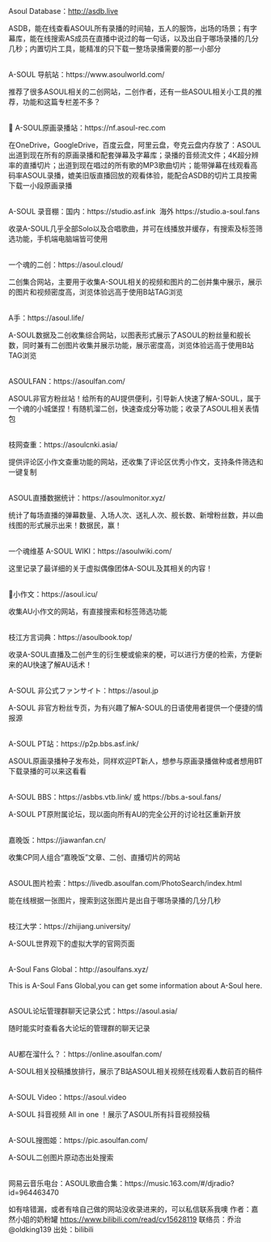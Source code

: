 Asoul Database：http://asdb.live

ASDB，能在线查看ASOUL所有录播的时间轴，五人的服饰，出场的场景；有字幕库，能在线搜索AS成员在直播中说过的每一句话，以及出自于哪场录播的几分几秒；内置切片工具，能精准的只下载一整场录播需要的那一小部分

<br>
A-SOUL 导航站：https://www.asoulworld.com/

推荐了很多ASOUL相关的二创网站，二创作者，还有一些ASOUL相关小工具的推荐，功能和这篇专栏差不多？

<br>
📂 A-SOUL原画录播站：https://nf.asoul-rec.com

在OneDrive，GoogleDrive，百度云盘，阿里云盘，夸克云盘内存放了：ASOUL出道到现在所有的原画录播和配套弹幕及字幕库；录播的音频流文件；4K超分辨率的直播切片；出道到现在唱过的所有歌的MP3歌曲切片；能带弹幕在线观看高码率ASOUL录播，媲美旧版直播回放的观看体验，能配合ASDB的切片工具按需下载一小段原画录播

<br>
A-SOUL 录音棚：国内：https://studio.asf.ink   海外   https://studio.a-soul.fans

收录A-SOUL几乎全部Solo以及合唱歌曲，并可在线播放并缓存，有搜索及标签筛选功能，手机端电脑端皆可使用

<br>
一个魂的二创：https://asoul.cloud/

二创集合网站，主要用于收集A-SOUL相关的视频和图片的二创并集中展示，展示的图片和视频密度高，浏览体验远高于使用B站TAG浏览

<br>
A手：https://asoul.life/

A-SOUL数据及二创收集综合网站，以图表形式展示了ASOUL的粉丝量和舰长数，同时兼有二创图片收集并展示功能，展示密度高，浏览体验远高于使用B站TAG浏览

<br>
ASOULFAN：https://asoulfan.com/

ASOUL非官方粉丝站！给所有的AU提供便利，引导新人快速了解A-SOUL，属于一个魂的小城堡捏！有随机溜二创，快速查成分等功能；收录了ASOUL相关表情包

<br>
枝网查重：https://asoulcnki.asia/

提供评论区小作文查重功能的网站，还收集了评论区优秀小作文，支持条件筛选和一键复制

<br>
ASOUL直播数据统计：https://asoulmonitor.xyz/

统计了每场直播的弹幕数量、入场人次、送礼人次、舰长数、新增粉丝数，并以曲线图的形式展示出来！数据民，赢！

<br>
一个魂维基 A-SOUL WIKI：https://asoulwiki.com/

这里记录了最详细的关于虚拟偶像团体A-SOUL及其相关的内容！

<br>
🍬小作文：https://asoul.icu/

收集AU小作文的网站，有直接搜索和标签筛选功能

<br>
枝江方言词典：https://asoulbook.top/

收录A-SOUL直播及二创产生的衍生梗或偷来的梗，可以进行方便的检索，方便新来的AU快速了解AU话术！

<br>
A-SOUL 非公式ファンサイト：https://asoul.jp

A-SOUL 非官方粉丝专页，为有兴趣了解A-SOUL的日语使用者提供一个便捷的情报源

<br>
A-SOUL PT站：https://p2p.bbs.asf.ink/

ASOUL原画录播种子发布处，同样欢迎PT新人，想参与原画录播做种或者想用BT下载录播的可以来这看看

<br>
A-SOUL BBS：https://asbbs.vtb.link/ 或 https://bbs.a-soul.fans/

A-SOUL PT原附属论坛，现以面向所有AU的完全公开的讨论社区重新开放

<br>
嘉晚饭：https://jiawanfan.cn/

收集CP同人组合“嘉晚饭”文章、二创、直播切片的网站

<br>
ASOUL图片检索：https://livedb.asoulfan.com/PhotoSearch/index.html

能在线根据一张图片，搜索到这张图片是出自于哪场录播的几分几秒

<br>
枝江大学：https://zhijiang.university/

A-SOUL世界观下的虚拟大学的官网页面

<br>
A-Soul Fans Global：http://asoulfans.xyz/

This is A-Soul Fans Global,you can get some information about A-Soul here.

<br>
ASOUL论坛管理群聊天记录公式：https://asoul.asia/

随时能实时查看各大论坛的管理群的聊天记录

<br>
AU都在溜什么？：https://online.asoulfan.com/

A-SOUL相关投稿播放排行，展示了B站ASOUL相关视频在线观看人数前百的稿件

<br>
A-SOUL Video：https://asoul.video

A-SOUL 抖音视频 All in one ！展示了ASOUL所有抖音视频投稿

<br>
A-SOUL搜图姬：https://pic.asoulfan.com/

A-SOUL二创图片原动态出处搜索

<br>
网易云音乐电台：ASOUL歌曲合集：https://music.163.com/#/djradio?id=964463470


如有啥错漏，或者有啥自己做的网站没收录进来的，可以私信联系我噢 作者：嘉然小姐的奶粉罐 https://www.bilibili.com/read/cv15628119 联络员：乔治@oldking139 出处：bilibili 
